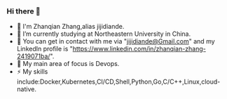 ### Hi there 👋

- 🔭 I'm Zhanqian Zhang,alias jijidiande.
- 🌱 I’m currently studying at Northeastern University in China.
- 👯 You can get in contact with me via "jijidiande@Gmail.com" and my LinkedIn profile is "https://www.linkedin.com/in/zhanqian-zhang-2419071ba/".
- 🤔 My main area of focus is Devops.
- ⚡ My skills include:Docker,Kubernetes,CI/CD,Shell,Python,Go,C/C++,Linux,cloud-native.
<!--
**jijidiande/jijidiande** is a ✨ _special_ ✨ repository because its `README.md` (this file) appears on your GitHub profile.

Here are some ideas to get you started:

-  I’m currently working on ...
-  I’m currently learning ...
- 👯 I’m looking to collaborate on ...
- 🤔 I’m looking for help with ...
- 💬 Ask me about ...
- 📫 How to reach me: ...
- 😄 Pronouns: ...
- ⚡ Fun fact: ...
-->
